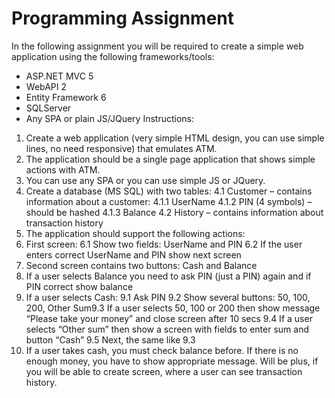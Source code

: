 # Programming Assignment

In the following assignment you will be required to create a simple web
application using the following frameworks/tools:
- ASP.NET MVC 5
- WebAPI 2
- Entity Framework 6
- SQLServer
- Any SPA or plain JS/JQuery
Instructions:
1. Create a web application (very simple HTML design, you can use simple lines,
no need responsive) that emulates ATM.
2. The application should be a single page application that shows
simple actions with ATM.
3. You can use any SPA or you can use simple JS or JQuery.
4. Create a database (MS SQL) with two tables:
4.1 Customer – contains information about a customer:
4.1.1 UserName
4.1.2 PIN (4 symbols) – should be hashed
4.1.3 Balance
4.2 History – contains information about transaction history
5. The application should support the following actions:
6. First screen:
6.1 Show two fields: UserName and PIN
6.2 If the user enters correct UserName and PIN show next
screen
7. Second screen contains two buttons: Cash and Balance
8. If a user selects Balance you need to ask PIN (just a PIN) again and
if PIN correct show balance
9. If a user selects Cash:
9.1 Ask PIN
9.2 Show several buttons: 50, 100, 200, Other Sum9.3 If a user selects 50, 100 or 200 then show message “Please
take your money” and close screen after 10 secs
9.4 If a user selects “Other sum” then show a screen with fields to
enter sum and button “Cash”
9.5 Next, the same like 9.3
10. If a user takes cash, you must check balance before. If there is
no enough money, you have to show appropriate message.
Will be plus, if you will be able to create screen, where a user can see
transaction history.